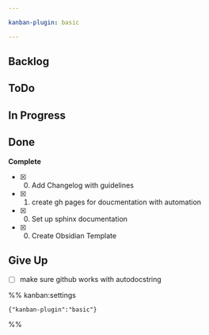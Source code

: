 ```yaml
---

kanban-plugin: basic

---
```


## Backlog



## ToDo



## In Progress



## Done

**Complete**
- [x] 0. Add Changelog with guidelines
- [x] 1. create gh pages for doucmentation with automation
- [x] 0. Set up sphinx documentation
- [x] 0. Create Obsidian Template


## Give Up

- [ ] make sure github works with autodocstring




%% kanban:settings
```
{"kanban-plugin":"basic"}
```
%%
